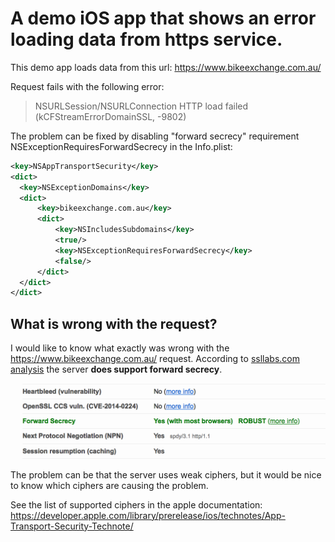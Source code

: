 #  A demo iOS app that shows an error loading data from https service.

This demo app loads data from this url: https://www.bikeexchange.com.au/

Request fails with the following error:

> NSURLSession/NSURLConnection HTTP load failed (kCFStreamErrorDomainSSL, -9802)

The problem can be fixed by disabling "forward secrecy" requirement NSExceptionRequiresForwardSecrecy in the Info.plist:


```xml
<key>NSAppTransportSecurity</key>
<dict>
  <key>NSExceptionDomains</key>
  <dict>
      <key>bikeexchange.com.au</key>
      <dict>
          <key>NSIncludesSubdomains</key>
          <true/>
          <key>NSExceptionRequiresForwardSecrecy</key>
          <false/>
      </dict>
  </dict>
</dict>
```

## What is wrong with the request?

I would like to know what exactly was wrong with the https://www.bikeexchange.com.au/ request.
According to [ssllabs.com analysis](https://www.ssllabs.com/ssltest/analyze.html?d=bikeexchange.com.au) the server **does support forward secrecy**.

<img src='https://raw.githubusercontent.com/exchangegroup/HttpDemoAppTransportSecurity/master/graphics/ssllabs_bikeexchange.png' width='576' alt='SSL forward secrecy report'>


The problem can be that the server uses weak ciphers, but it would be nice to know which ciphers are causing the problem.

See the list of supported ciphers in the apple documentation: https://developer.apple.com/library/prerelease/ios/technotes/App-Transport-Security-Technote/